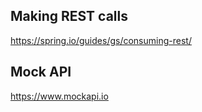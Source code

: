 ## Making REST calls

https://spring.io/guides/gs/consuming-rest/

## Mock API

https://www.mockapi.io
